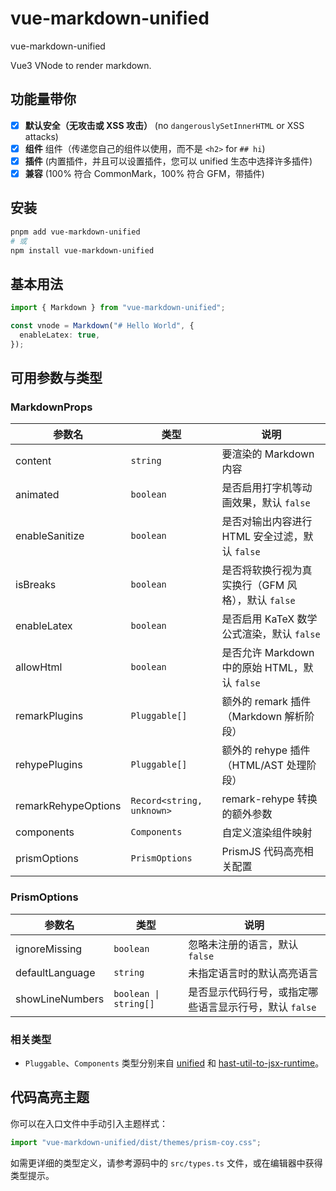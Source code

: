 # vue-markdown-unified

vue-markdown-unified

Vue3 VNode to render markdown.

## 功能量带你

- [x] **默认安全（无攻击或 XSS 攻击）**
      (no `dangerouslySetInnerHTML` or XSS attacks)
- [x] **组件**
      组件（传递您自己的组件以使用，而不是 `<h2>` for `## hi`)
- [x] **插件**
      (内置插件，并且可以设置插件，您可以 unified 生态中选择许多插件)
- [x] **兼容**
      (100% 符合 CommonMark，100% 符合 GFM，带插件)

## 安装

```bash
pnpm add vue-markdown-unified
# 或
npm install vue-markdown-unified
```

## 基本用法

```ts
import { Markdown } from "vue-markdown-unified";

const vnode = Markdown("# Hello World", {
  enableLatex: true,
});
```

## 可用参数与类型

### MarkdownProps

| 参数名              | 类型                      | 说明                                               |
| ------------------- | ------------------------- | -------------------------------------------------- |
| content             | `string`                  | 要渲染的 Markdown 内容                             |
| animated            | `boolean`                 | 是否启用打字机等动画效果，默认 `false`             |
| enableSanitize      | `boolean`                 | 是否对输出内容进行 HTML 安全过滤，默认 `false`     |
| isBreaks            | `boolean`                 | 是否将软换行视为真实换行（GFM 风格），默认 `false` |
| enableLatex         | `boolean`                 | 是否启用 KaTeX 数学公式渲染，默认 `false`          |
| allowHtml           | `boolean`                 | 是否允许 Markdown 中的原始 HTML，默认 `false`      |
| remarkPlugins       | `Pluggable[]`             | 额外的 remark 插件（Markdown 解析阶段）            |
| rehypePlugins       | `Pluggable[]`             | 额外的 rehype 插件（HTML/AST 处理阶段）            |
| remarkRehypeOptions | `Record<string, unknown>` | remark-rehype 转换的额外参数                       |
| components          | `Components`              | 自定义渲染组件映射                                 |
| prismOptions        | `PrismOptions`            | PrismJS 代码高亮相关配置                           |

### PrismOptions

| 参数名          | 类型                  | 说明                                                   |
| --------------- | --------------------- | ------------------------------------------------------ |
| ignoreMissing   | `boolean`             | 忽略未注册的语言，默认 `false`                         |
| defaultLanguage | `string`              | 未指定语言时的默认高亮语言                             |
| showLineNumbers | `boolean \| string[]` | 是否显示代码行号，或指定哪些语言显示行号，默认 `false` |

### 相关类型

- `Pluggable`、`Components` 类型分别来自 [unified](https://unifiedjs.com/) 和 [hast-util-to-jsx-runtime](https://github.com/syntax-tree/hast-util-to-jsx-runtime)。

## 代码高亮主题

你可以在入口文件中手动引入主题样式：

```js
import "vue-markdown-unified/dist/themes/prism-coy.css";
```

如需更详细的类型定义，请参考源码中的 `src/types.ts` 文件，或在编辑器中获得类型提示。
